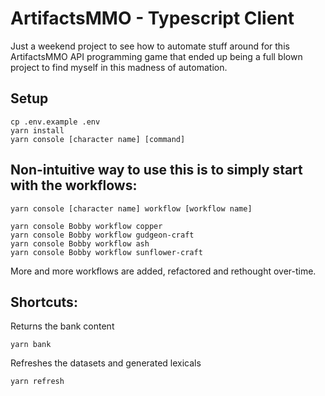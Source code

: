 # ArtifactsMMO - Typescript Client
Just a weekend project to see how to automate stuff around for this ArtifactsMMO API programming game that ended up being a full blown project to find myself in this madness of automation.

## Setup
```
cp .env.example .env
yarn install
yarn console [character name] [command]
```

## Non-intuitive way to use this is to simply start with the workflows:

```
yarn console [character name] workflow [workflow name]

yarn console Bobby workflow copper
yarn console Bobby workflow gudgeon-craft
yarn console Bobby workflow ash
yarn console Bobby workflow sunflower-craft
```

More and more workflows are added, refactored and rethought over-time.


## Shortcuts:

Returns the bank content
```
yarn bank
```

Refreshes the datasets and generated lexicals
```
yarn refresh
```
